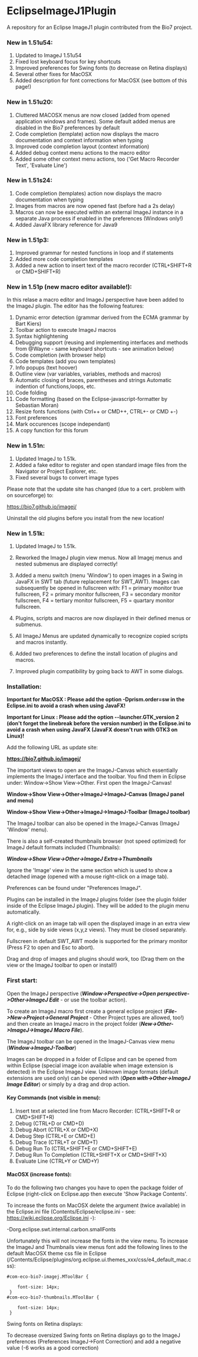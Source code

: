 # EclipseImageJ1Plugin
A repository for an Eclipse ImageJ1 plugin contributed from the Bio7 project.

### New in 1.51u54:

1. Updated to ImageJ 1.51u54
2. Fixed lost keyboard focus for key shortcuts
3. Improved preferences for Swing fonts (to decrease on Retina displays)
4. Several other fixes for MacOSX
5. Added description for font corrections for MacOSX (see bottom of this page!)

### New in 1.51u20:

1. Cluttered MACOSX menus are now closed (added from opened application windows and frames). Some default added menus are disabled in the Bio7 preferences by default
2. Code completion (template) action now displays the macro documentation and context information when typing
3. Improved code completion layout (context information) 
4. Added debug context menu actions to the macro editor
5. Added some other context menu actions, too ('Get Macro Recorder Text', 'Evaluate Line')



### New in 1.51s24:

1. Code completion (templates) action now displays the macro documentation when typing
2. Images from macros are now opened fast (before had a 2s delay)
3. Macros can now be executed within an external ImageJ instance in a separate Java process if enabled in the preferences (Windows only!)
4. Added JavaFX library reference for Java9

### New in 1.51p3:
1. Improved grammar for nested functions in loop and if statements
2. Added more code completion templates
3. Added a new action to insert text of the macro recorder (CTRL+SHIFT+R or CMD+SHIFT+R)

### New in 1.51p (new macro editor available!):

In this relase a macro editor and ImageJ perspective have been added to the ImageJ plugin. The editor has the following features:

1. Dynamic error detection (grammar derived from the ECMA grammar by Bart Kiers)
2. Toolbar action to execute ImageJ macros
3. Syntax highlightening
4. Debugging support (reusing and implementing interfaces and methods from @Wayne - same keyboard shortcuts - see animation below)
5. Code completion (with browser help)
6. Code templates (add you own templates)
7. Info popups (text hoover)
8. Outline view (var variables, variables, methods and macros)
9. Automatic closing of braces, parentheses and strings
Automatic indention of functions,loops, etc.
10. Code folding
11. Code formatting (based on the Eclipse-javascript-formatter by Sebastian Moran)
12. Resize fonts functions (with Ctrl++ or CMD++, CTRL+- or CMD +-)
13. Font preferences
14. Mark occurences (scope independant)
15. A copy function for this forum

### New in 1.51n:

1. Updated ImageJ to 1.51k.
2. Added a fake editor to register and open standard image files from the Navigator or Project Explorer, etc.
3. Fixed several bugs to convert image types

Please note that the update site has changed (due to a cert. problem with on sourceforge) to:

https://bio7.github.io/imagej/

Uninstall the old plugins before you install from the new location!

### New in 1.51k:

1. Updated ImageJ to 1.51k.

2. Reworked the ImageJ plugin view menus. Now all Imagej menus and nested submenus are displayed correctly!

3. Added a menu switch (menu 'Window') to open images in a Swing in JavaFX in SWT tab (future replacement for SWT_AWT). Images can subsequently be opened in fullscreen with: F1 = primary monitor true fullscreen, F2 = primary monitor fullscreen, F3 = secondary monitor fullscreen, F4 = tertiary monitor fullscreen, F5 = quartary monitor fullscreen.

4. Plugins, scripts and macros are now displayed in their defined menus or submenus.

5. All ImageJ Menus are updated dynamically to recognize copied scripts and macros instantly.

6. Added two preferences to define the install location of plugins and macros.

7. Improved plugin compatibility by going back to AWT in some dialogs.

### Installation:

**Important for MacOSX : Please add the option -Dprism.order=sw in the Eclipse.ini to avoid a crash when using JavaFX!**

**Important for Linux : Please add the option --launcher.GTK_version 2 (don't forget the linebreak before the version number) in the Eclipse.ini to avoid a crash when using JavaFX (JavaFX doesn't run with GTK3 on Linux)!**

Add the following URL as update site: 

**https://bio7.github.io/imagej/**

The important views to open are the ImageJ-Canvas which essentially implements the ImageJ interface and the toolbar. You find them in Eclipse under: Window->Show View->Other. First open the ImageJ-Canvas!

**Window->Show View->Other->ImageJ->ImageJ-Canvas (ImageJ panel and menu)**

**Window->Show View->Other->ImageJ->ImageJ-Toolbar (ImageJ toolbar)**

The ImageJ toolbar can also be opened in the ImageJ-Canvas (ImageJ 'Window' menu).

There is also a self-created thumbnails browser (not speed optimized) for ImageJ default formats included (Thumbnails):

***Window->Show View->Other->ImageJ Extra->Thumbnails***

Ignore the 'Image' view in the same section which is used to show a detached image (opened with a mouse right-click on a image tab).

Preferences can be found under "Preferences ImageJ".

Plugins can be installed in the ImageJ plugins folder (see the plugin folder inside of the Eclipse ImageJ plugin). They will be added to the plugin menu automatically.

A right-click on an image tab will open the displayed image in an extra view for, e.g., side by side views (x,y,z views). They must be closed separately. 

Fullscreen in default SWT_AWT mode is supported for the primary monitor (Press F2 to open and Esc to abort).

Drag and drop of images and plugins should work, too (Drag them on the view or the ImageJ toolbar to open or install!)

### First start: 

Open the ImageJ perspective (***Window->Perspective->Open perspective->Other->ImageJ Edit*** - or use the toolbar action).

To create an ImageJ macro first create a general eclipse project (***File->New->Project->General Project*** - Other Project types are allowed, too!) and then create an ImageJ macro in the project folder (***New->Other->ImageJ->ImageJ Macro File***).

The ImageJ toolbar can be opened in the ImageJ-Canvas view menu (***Window->ImageJ-Toolbar***)

Images can be dropped in a folder of Eclipse and can be opened from within Eclipse (special image icon available when image extension is detected) in the Eclipse ImageJ view. Unknown image formats (default extensions are used only) can be opened with (***Open with->Other->ImageJ Image Editor***) or simply by a drag and
drop action.

#### Key Commands (not visible in menu):

1. Insert text at selected line from Macro Recorder: (CTRL+SHIFT+R or CMD+SHIFT+R)
2. Debug (CTRL+D or CMD+D)
3. Debug Abort (CTRL+X or CMD+X)
4. Debug Step  (CTRL+E or CMD+E)
5. Debug Trace (CTRL+T or CMD+T)
6. Debug Run To (CTRL+SHIFT+E or CMD+SHIFT+E)
7. Debug Run To Completion (CTRL+SHIFT+X or CMD+SHIFT+X)
8. Evaluate Line (CTRL+Y or CMD+Y)


#### MacOSX (increase fonts):

To do the following two changes you have to open the package folder of Eclipse (right-click on Eclipse.app then
execute 'Show Package Contents'.

To increase the fonts on MacOSX delete the argument (twice available) in the Eclipse.ini
file (Contents/Eclipse/eclipse.ini - see: https://wiki.eclipse.org/Eclipse.ini -):

-Dorg.eclipse.swt.internal.carbon.smallFonts

Unfortunately this will not increase the fonts in the view menu. 
To increase the ImageJ and Thumbnails view menus font add the following lines to the default MacOSX
theme css file in Eclipse (/Contents/Eclipse/plugins/org.eclipse.ui.themes_xxx/css/e4_default_mac.css):

    #com-eco-bio7-imagej.MToolBar {
   
        font-size: 14px;
     }
    #com-eco-bio7-thumbnails.MToolBar {
   
        font-size: 14px;
     }

Swing fonts on Retina displays:

To decrease oversized Swing fonts on Retina displays go to the ImageJ preferences (Preferences ImageJ->Font Correction) and add a negative value (-6 works as a good correction)

